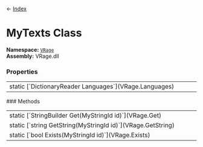 ← [Index](index)
# MyTexts Class
**Namespace:** [`VRage`](VRage)  
**Assembly:** VRage.dll  
### Properties
<table style="width:100%;display:table">
<tr><td>static [`DictionaryReader<MyLanguagesEnum, LanguageDescription> Languages`](VRage.Languages)</td><td></td></tr>
</table>
### Methods
<table style="width:100%;display:table">
<tr><td>static [`StringBuilder Get(MyStringId id)`](VRage.Get)</td><td></td></tr>
<tr><td>static [`string GetString(MyStringId id)`](VRage.GetString)</td><td></td></tr>
<tr><td>static [`bool Exists(MyStringId id)`](VRage.Exists)</td><td></td></tr>
</table>
